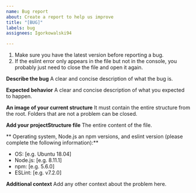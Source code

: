 ```yaml
---
name: Bug report
about: Create a report to help us improve
title: "[BUG]"
labels: bug
assignees: Igorkowalski94

---
```


1. Make sure you have the latest version before reporting a bug.
2. If the eslint error only appears in the file but not in the console, you probably just need to close the file and open it again.

**Describe the bug**
A clear and concise description of what the bug is.

**Expected behavior**
A clear and concise description of what you expected to happen.

**An image of your current structure**
It must contain the entire structure from the root. Folders that are not a problem can be closed.

**Add your projectStructure file**
The entire content of the file.

** Operating system, Node.js an npm versions, and eslint version (please complete the following information):**

-   OS: [e.g. Ubuntu 18.04]
-   Node.js: [e.g. 8.11.1]
-   npm: [e.g. 5.6.0]
-   ESLint: [e.g. v7.2.0]

**Additional context**
Add any other context about the problem here.

